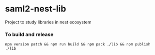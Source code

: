 # saml2-nest-lib

Project to study libraries in nest ecosystem

### To build and release

`npm version patch && npm run build && npm pack ./lib && npm publish ./lib`
